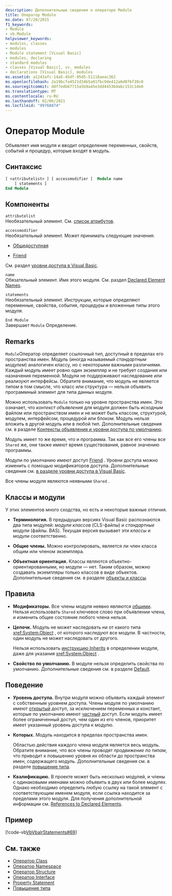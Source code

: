 ```yaml
---
description: Дополнительные сведения о операторе Module
title: Оператор Module
ms.date: 07/20/2015
f1_keywords:
- Module
- vb.Module
helpviewer_keywords:
- modules, classes
- modules
- Module statement [Visual Basic]
- modules, declaring
- standard modules
- classes [Visual Basic], vs. modules
- declarations [Visual Basic], modules
ms.assetid: a1243afc-14a5-45df-95d5-51118aeac362
ms.openlocfilehash: 2a19bcfa4521d34b5a91fbc9de412a6d8f6f39c0
ms.sourcegitcommit: ddf7edb67715a5b9a45e3dd44536dabc153c1de0
ms.translationtype: MT
ms.contentlocale: ru-RU
ms.lasthandoff: 02/06/2021
ms.locfileid: "99768874"
---
```

# <a name="module-statement"></a>Оператор Module

Объявляет имя модуля и вводит определение переменных, свойств, событий и процедур, которые входят в модуль.

## <a name="syntax"></a>Синтаксис

```vb
[ <attributelist> ] [ accessmodifier ]  Module name
    [ statements ]
End Module
```

## <a name="parts"></a>Компоненты

`attributelist`  
Необязательный элемент. См. [список атрибутов](attribute-list.md).

`accessmodifier`  
Необязательный элемент. Может принимать следующие значения:

- [Общедоступная](../modifiers/public.md)

- [Friend](../modifiers/friend.md)

См. раздел [уровни доступа в Visual Basic](../../programming-guide/language-features/declared-elements/access-levels.md).

`name`  
Обязательный элемент. Имя этого модуля. См. раздел [Declared Element Names](../../programming-guide/language-features/declared-elements/declared-element-names.md).

`statements`  
Необязательный элемент. Инструкции, которые определяют переменные, свойства, события, процедуры и вложенные типы этого модуля.

`End Module`  
Завершает `Module` Определение.

## <a name="remarks"></a>Remarks

`Module`Оператор определяет ссылочный тип, доступный в пределах его пространства имен. *Модуль* (иногда называемый *стандартным модулем*) аналогичен классу, но с некоторыми важными различиями. Каждый модуль имеет ровно один экземпляр и не требует создания или назначения переменной. Модули не поддерживают наследование или реализуют интерфейсы. Обратите внимание, что модуль не является *типом* в том смысле, что класс или структура — нельзя объявить программный элемент для типа данных модуля.

Можно использовать `Module` только на уровне пространства имен. Это означает, что *контекст объявления* для модуля должен быть исходным файлом или пространством имен и не может быть классом, структурой, модулем, интерфейсом, процедурой или блоком. Модуль нельзя вложить в другой модуль или в любой тип. Дополнительные сведения см. в разделе [Контексты объявления и уровни доступа по умолчанию](declaration-contexts-and-default-access-levels.md).

Модуль имеет то же время, что и программа. Так как все его члены все `Shared` же, они также имеют время существования, равное значению программы.

Модули по умолчанию имеют доступ [Friend](../modifiers/friend.md) . Уровни доступа можно изменить с помощью модификаторов доступа. Дополнительные сведения см. [в разделе уровни доступа в Visual Basic](../../programming-guide/language-features/declared-elements/access-levels.md).

Все члены модуля являются неявными `Shared` .

## <a name="classes-and-modules"></a>Классы и модули

У этих элементов много сходства, но есть и некоторые важные отличия.

- **Терминология.** В предыдущих версиях Visual Basic распознаются два типа модулей: *модули классов* (CLS-файлы) и *стандартные модули* (файлы. BAS). Текущая версия вызывает эти *классы* и *модули* соответственно.

- **Общие члены.** Можно контролировать, является ли член класса общим или членом экземпляра.

- **Объектная ориентация.** Классы являются объектно-ориентированными, но модули — нет. Таким образом, можно создавать экземпляры только классов в виде объектов. Дополнительные сведения см. в разделе [объекты и классы](../../programming-guide/language-features/objects-and-classes/index.md).

## <a name="rules"></a>Правила

- **Модификаторы.** Все члены модуля неявно являются [общими](../modifiers/shared.md). Нельзя использовать `Shared` ключевое слово при объявлении члена, и изменить общее состояние любого члена нельзя.

- **Цепочк.** Модуль не может наследовать ни от какого типа <xref:System.Object> , от которого наследуют все модули. В частности, один модуль не может наследовать от другого.

  Нельзя использовать [инструкцию Inherits](inherits-statement.md) в определении модуля, даже для указания <xref:System.Object> .

- **Свойство по умолчанию.** В модуле нельзя определить свойства по умолчанию. Дополнительные сведения см. в разделе [Default](../modifiers/default.md).

## <a name="behavior"></a>Поведение

- **Уровень доступа.** Внутри модуля можно объявить каждый элемент с собственным уровнем доступа. Члены модуля по умолчанию имеют [открытый](../modifiers/public.md) доступ, за исключением переменных и констант, которые по умолчанию имеют [частный](../modifiers/private.md) доступ. Если модуль имеет более ограниченный доступ, чем один из его членов, приоритет имеет указанный уровень доступа к модулю.

- **Которых.** Модуль находится в пределах пространства имен.

  Областью действия каждого члена модуля является весь модуль. Обратите внимание, что все члены проводят *продвижение по типам*, что приводит к повышению уровня их области до пространства имен, содержащего модуль. Дополнительные сведения см. в разделе [повышение типа](../../programming-guide/language-features/declared-elements/type-promotion.md).

- **Квалификацию.** В проекте может быть несколько модулей, и члены с одинаковыми именами можно объявить в двух или более модулях. Однако необходимо определить любую ссылку на такой элемент с соответствующим именем модуля, если ссылка находится за пределами этого модуля. Для получения дополнительной информации см. [References to Declared Elements](../../programming-guide/language-features/declared-elements/references-to-declared-elements.md).

## <a name="example"></a>Пример

[!code-vb[VbVbalrStatements#69](~/samples/snippets/visualbasic/VS_Snippets_VBCSharp/VbVbalrStatements/VB/Class1.vb#69)]

## <a name="see-also"></a>См. также

- [Оператор Class](class-statement.md)
- [Оператор Namespace](namespace-statement.md)
- [Оператор Structure](structure-statement.md)
- [Оператор Interface](interface-statement.md)
- [Property Statement](property-statement.md)
- [Повышение типа](../../programming-guide/language-features/declared-elements/type-promotion.md)

